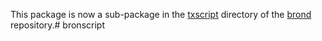 This package is now a sub-package in the
[txscript](https://github.com/brsuite/brond/tree/master/txscript) directory of
the [brond](https://github.com/brsuite/brond) repository.# bronscript
